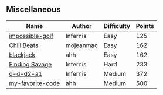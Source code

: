 ## Miscellaneous

| Name                                 | Author    | Difficulty | Points |
| ------------------------------------ | --------- | ---------- | ------ |
| [impossible-golf](impossible-golf)   | Infernis  | Easy       | 125    |
| [Chill Beats](chill-beats)           | mojeanmac | Easy       | 162    |
| [blackjack](blackjack)               | ahh       | Easy       | 162    |
| [Finding Savage](finding-savage)     | Infernis  | Hard       | 233    |
| [d-d-d2-a1](d-d-d2-a1)               | Infernis  | Medium     | 372    |
| [my-favorite-code](my-favorite-code) | ahh       | Medium     | 500    |
